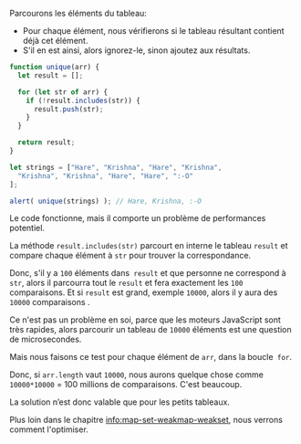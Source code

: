 Parcourons les éléments du tableau:
- Pour chaque élément, nous vérifierons si le tableau résultant contient déjà cet élément.
- S'il en est ainsi, alors ignorez-le, sinon ajoutez aux résultats.

```js run
function unique(arr) {
  let result = [];

  for (let str of arr) {
    if (!result.includes(str)) {
      result.push(str);
    }
  }

  return result;
}

let strings = ["Hare", "Krishna", "Hare", "Krishna",
  "Krishna", "Krishna", "Hare", "Hare", ":-O"
];

alert( unique(strings) ); // Hare, Krishna, :-O
```

Le code fonctionne, mais il comporte un problème de performances potentiel.

La méthode `result.includes(str)` parcourt en interne le tableau `result` et compare chaque élément à `str` pour trouver la correspondance.

Donc, s'il y a `100` éléments dans` result` et que personne ne correspond à `str`, alors il parcourra tout le `result` et fera exactement les `100` comparaisons. Et si `result` est grand, exemple `10000`, alors il y aura des `10000` comparaisons .

Ce n'est pas un problème en soi, parce que les moteurs JavaScript sont très rapides, alors parcourir un tableau de `10000` éléments  est une question de microsecondes.

Mais nous faisons ce test pour chaque élément de `arr`, dans la boucle` for`.

Donc, si `arr.length` vaut `10000`, nous aurons quelque chose comme `10000*10000` = 100 millions de comparaisons. C'est beaucoup.

La solution n’est donc valable que pour les petits tableaux.

Plus loin dans le chapitre <info:map-set-weakmap-weakset>, nous verrons comment l'optimiser.
